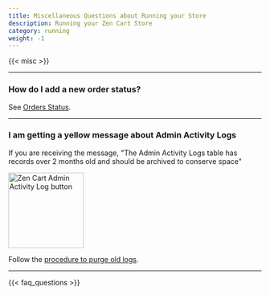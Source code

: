 ```yaml
---
title: Miscellaneous Questions about Running your Store
description: Running your Zen Cart Store
category: running 
weight: -1 
---
```


{{< misc >}} 

---

### How do I add a new order status? 

See [Orders Status](/user/admin_pages/localization/orders_status/). 

---

### I am getting a yellow message about Admin Activity Logs 

If you are receiving the message, "The Admin Activity Logs table has records over 2 months old and should be archived to conserve space" 

<img src="/images/admin_activity_log.png" alt="Zen Cart Admin Activity Log button" style="height: 150px !important;" />

Follow the [procedure to purge old logs](/user/admin_pages/admins/admin_activity_logs/#purging-logs). 


---
<!-- please keep this at the end --> 
{{< faq_questions >}}
